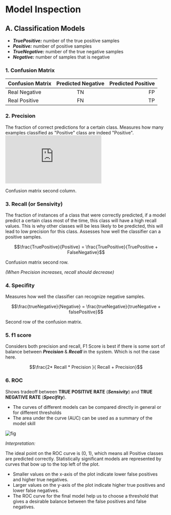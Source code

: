 
# Model Inspection

## A. Classification Models
   - ___TruePositive:___ number of the true positive samples
   - ___Positive:___ number of positive samples
   - ___TrueNegative:___ number of the true negative samples
   - ___Negative:___ number of samples that is negative
   
### 1. Confusion Matrix
| Confusion Matrix | Predicted Negative | Predicted Positive  |
| ------------- |:-------------:| -----:|
| Real Negative | TN | FP |
| Real Positive | FN      |   TP |


### 2. Precision
The fraction of correct predictions for a certain class. Measures how many examples classified as "Positive" class are indeed "Positive". 
![equation](http://www.sciweavers.org/tex2img.php?eq=%24%24%5Cfrac%7BTruePositive%7D%7BTruePositive%20%2B%20FalsePositive%7D%24%24%0A&bc=White&fc=Black&im=jpg&fs=12&ff=arev&edit=0)

Confusion matrix second column.

### 3. Recall (or Sensivity)
The fraction of instances of a class that were correctly predicted, if a model predict a certain class most of the time, this class will have a high recall values. This is why other classes will be less likely to be predicted, this will lead to low precision for this class. Assesses how well the classifier can a positive samples. 

$$\frac{TruePositive}{Positive} = \frac{TruePositive}{TruePositive + FalseNegative}$$

Confusion matrix second row.

*(When Precision increases, recall should decrease)*

### 4. Specifity
Measures how well the classifier can recognize negative samples.

$$\frac{trueNegative}{Negative} = \frac{trueNegative}{trueNegative + falsePositive}$$

Second row of the confusion matrix.

### 5. f1 score
Considers both precision and recall, F1 Score is best if there is some sort of balance between ___Precision___ & ___Recall___ in the system. Which is not the case here.

$$\frac{2* Recall * Precision }{ Recall + Precision}$$

### 6. ROC

Shows tradeoff between __TRUE POSITIVE RATE__ (___Sensivity___) and __TRUE NEGATIVE RATE__ (___Specifity___).
    
   * The curves of different models can be compared directly in general or for different thresholds
   * The area under the curve (AUC) can be used as a summary of the model skill
   
![fig](http://ncss.wpengine.netdna-cdn.com/wp-content/uploads/2013/01/ROC-Curve-21.png)

*Interpretation:*

The ideal point on the ROC curve is (0, 1), which means all Positive classes are predicted correctly. Statistically significant models are represented by curves that bow up to the top left of the plot.

   * Smaller values on the x-axis of the plot indicate lower false positives and higher true negatives.
   * Larger values on the y-axis of the plot indicate higher true positives and lower false negatives.
   * The ROC curve for the final model help us to choose a threshold that gives a desirable balance between the false positives and false negatives.
